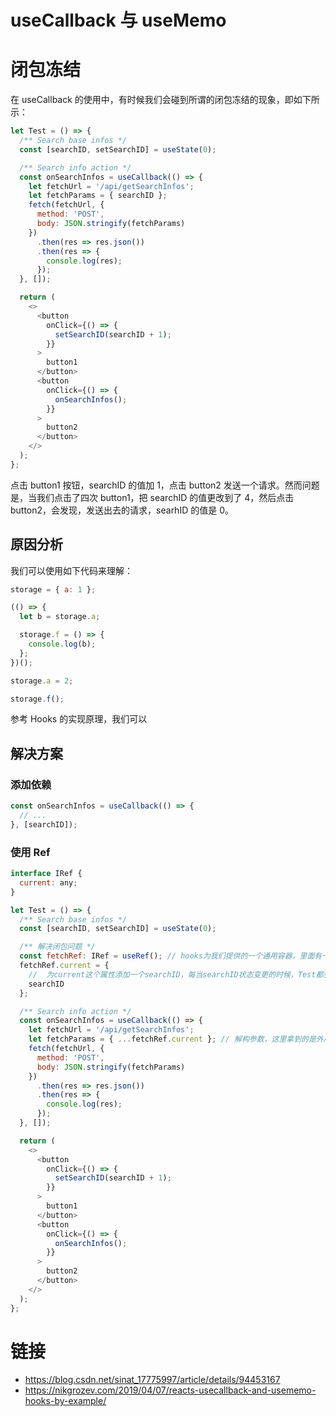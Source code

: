 # useCallback 与 useMemo

# 闭包冻结

在 useCallback 的使用中，有时候我们会碰到所谓的闭包冻结的现象，即如下所示：

```js
let Test = () => {
  /** Search base infos */
  const [searchID, setSearchID] = useState(0);

  /** Search info action */
  const onSearchInfos = useCallback(() => {
    let fetchUrl = '/api/getSearchInfos';
    let fetchParams = { searchID };
    fetch(fetchUrl, {
      method: 'POST',
      body: JSON.stringify(fetchParams)
    })
      .then(res => res.json())
      .then(res => {
        console.log(res);
      });
  }, []);

  return (
    <>
      <button
        onClick={() => {
          setSearchID(searchID + 1);
        }}
      >
        button1
      </button>
      <button
        onClick={() => {
          onSearchInfos();
        }}
      >
        button2
      </button>
    </>
  );
};
```

点击 button1 按钮，searchID 的值加 1，点击 button2 发送一个请求。然而问题是，当我们点击了四次 button1，把 searchID 的值更改到了 4，然后点击 button2，会发现，发送出去的请求，searhID 的值是 0。

## 原因分析

我们可以使用如下代码来理解：

```js
storage = { a: 1 };

(() => {
  let b = storage.a;

  storage.f = () => {
    console.log(b);
  };
})();

storage.a = 2;

storage.f();
```

参考 Hooks 的实现原理，我们可以

## 解决方案

### 添加依赖

```js
const onSearchInfos = useCallback(() => {
  // ...
}, [searchID]);
```

### 使用 Ref

```js
interface IRef {
  current: any;
}

let Test = () => {
  /** Search base infos */
  const [searchID, setSearchID] = useState(0);

  /** 解决闭包问题 */
  const fetchRef: IRef = useRef(); // hooks为我们提供的一个通用容器，里面有一个current属性
  fetchRef.current = {
    //  为current这个属性添加一个searchID，每当searchID状态变更的时候，Test都会进行重新渲染，从而current能拿到最新的值
    searchID
  };

  /** Search info action */
  const onSearchInfos = useCallback(() => {
    let fetchUrl = '/api/getSearchInfos';
    let fetchParams = { ...fetchRef.current }; // 解构参数，这里拿到的是外层fetchRef的引用
    fetch(fetchUrl, {
      method: 'POST',
      body: JSON.stringify(fetchParams)
    })
      .then(res => res.json())
      .then(res => {
        console.log(res);
      });
  }, []);

  return (
    <>
      <button
        onClick={() => {
          setSearchID(searchID + 1);
        }}
      >
        button1
      </button>
      <button
        onClick={() => {
          onSearchInfos();
        }}
      >
        button2
      </button>
    </>
  );
};
```

# 链接

- https://blog.csdn.net/sinat_17775997/article/details/94453167
- https://nikgrozev.com/2019/04/07/reacts-usecallback-and-usememo-hooks-by-example/
